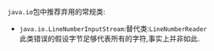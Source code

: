 `java.io`包中推荐弃用的常规类:  
- `java.io.LineNumberInputStream`:替代类:`LineNumberReader`  
  此类错误的假设字节足够代表所有的字符,事实上并非如此.  
